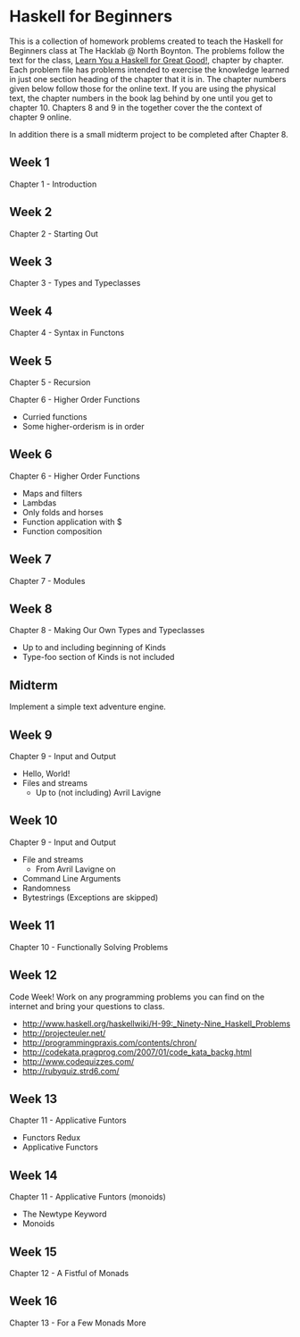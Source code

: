 Haskell for Beginners
=====================
This is a collection of homework problems created to teach the Haskell for Beginners class at The Hacklab @ North Boynton.
The problems follow the text for the class, [Learn You a Haskell for Great Good!](http://learnyouahaskell.com/),
chapter by chapter. Each problem file has problems intended to exercise the knowledge learned in just one section heading
of the chapter that it is in. The chapter numbers given below follow those for the online text. If you are using the
physical text, the chapter numbers in the book lag behind by one until you get to chapter 10. Chapters 8 and 9 in the
together cover the the context of chapter 9 online.

In addition there is a small midterm project to be completed after Chapter 8.

Week 1
------
Chapter 1 - Introduction

Week 2
------
Chapter 2 - Starting Out

Week 3
------
Chapter 3 - Types and Typeclasses

Week 4
------
Chapter 4 - Syntax in Functons

Week 5
------
Chapter 5 - Recursion

Chapter 6 - Higher Order Functions
  * Curried functions
  * Some higher-orderism is in order

Week 6
------
Chapter 6 - Higher Order Functions
  * Maps and filters
  * Lambdas
  * Only folds and horses
  * Function application with $
  * Function composition

Week 7
------
Chapter 7 - Modules

Week 8
------
Chapter 8 - Making Our Own Types and Typeclasses
  * Up to and including beginning of Kinds
  * Type-foo section of Kinds is not included

Midterm
-------
Implement a simple text adventure engine.

Week 9
------
Chapter 9 - Input and Output
  * Hello, World!
  * Files and streams
    * Up to (not including) Avril Lavigne

Week 10
-------
Chapter 9 - Input and Output
  * File and streams
    * From Avril Lavigne on
  * Command Line Arguments
  * Randomness
  * Bytestrings
  (Exceptions are skipped)

Week 11
-------
Chapter 10 - Functionally Solving Problems

Week 12
-------
Code Week! Work on any programming problems you can find on the internet and bring your questions to class.
  * http://www.haskell.org/haskellwiki/H-99:_Ninety-Nine_Haskell_Problems
  * http://projecteuler.net/
  * http://programmingpraxis.com/contents/chron/
  * http://codekata.pragprog.com/2007/01/code_kata_backg.html
  * http://www.codequizzes.com/
  * http://rubyquiz.strd6.com/

Week 13
-------
Chapter 11 - Applicative Funtors
  * Functors Redux
  * Applicative Functors

Week 14
-------
Chapter 11 - Applicative Funtors (monoids)
  * The Newtype Keyword
  * Monoids

Week 15
-------
Chapter 12 - A Fistful of Monads

Week 16
-------
Chapter 13 - For a Few Monads More



